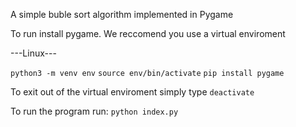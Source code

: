 A simple buble sort algorithm implemented in Pygame

To run install pygame.
We reccomend you use a virtual enviroment

---Linux---

`python3 -m venv env`
`source env/bin/activate`
`pip install pygame`

To exit out of the virtual enviroment simply type
`deactivate`

To run the program run:
`python index.py`
